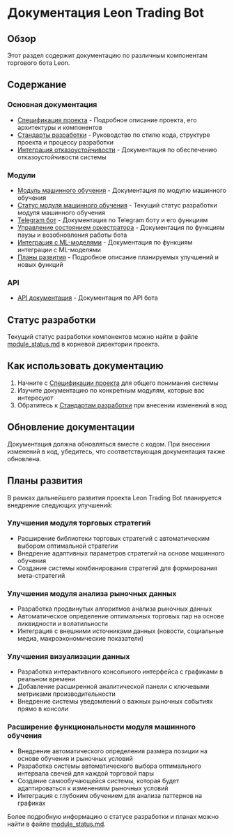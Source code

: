 # Документация Leon Trading Bot

## Обзор

Этот раздел содержит документацию по различным компонентам торгового бота Leon.

## Содержание

### Основная документация

- [Спецификация проекта](leon_project_specification.md) - Подробное описание проекта, его архитектуры и компонентов
- [Стандарты разработки](development_standards.md) - Руководство по стилю кода, структуре проекта и процессу разработки
- [Интеграция отказоустойчивости](resilience_integration.md) - Документация по обеспечению отказоустойчивости системы

### Модули

- [Модуль машинного обучения](ml_module_readme.md) - Документация по модулю машинного обучения
- [Статус модуля машинного обучения](ml_module_status.md) - Текущий статус разработки модуля машинного обучения
- [Telegram бот](telegram_bot.md) - Документация по Telegram боту и его функциям
- [Управление состоянием оркестратора](orchestrator_state_management.md) - Документация по функциям паузы и возобновления работы бота
- [Интеграция с ML-моделями](ml_integration.md) - Документация по функциям интеграции с ML-моделями
- [Планы развития](future_plans.md) - Подробное описание планируемых улучшений и новых функций

### API

- [API документация](api/README.md) - Документация по API бота

## Статус разработки

Текущий статус разработки компонентов можно найти в файле [module_status.md](../module_status.md) в корневой директории проекта.

## Как использовать документацию

1. Начните с [Спецификации проекта](leon_project_specification.md) для общего понимания системы
2. Изучите документацию по конкретным модулям, которые вас интересуют
3. Обратитесь к [Стандартам разработки](development_standards.md) при внесении изменений в код

## Обновление документации

Документация должна обновляться вместе с кодом. При внесении изменений в код, убедитесь, что соответствующая документация также обновлена. 

## Планы развития

В рамках дальнейшего развития проекта Leon Trading Bot планируется внедрение следующих улучшений:

### Улучшения модуля торговых стратегий
- Расширение библиотеки торговых стратегий с автоматическим выбором оптимальной стратегии
- Внедрение адаптивных параметров стратегий на основе машинного обучения
- Создание системы комбинирования стратегий для формирования мета-стратегий

### Улучшения модуля анализа рыночных данных
- Разработка продвинутых алгоритмов анализа рыночных данных
- Автоматическое определение оптимальных торговых пар на основе ликвидности и волатильности
- Интеграция с внешними источниками данных (новости, социальные медиа, макроэкономические показатели)

### Улучшения визуализации данных
- Разработка интерактивного консольного интерфейса с графиками в реальном времени
- Добавление расширенной аналитической панели с ключевыми метриками производительности
- Внедрение системы уведомлений о важных рыночных событиях прямо в консоли

### Расширение функциональности модуля машинного обучения
- Внедрение автоматического определения размера позиции на основе обучения и рыночных условий
- Разработка системы автоматического выбора оптимального интервала свечей для каждой торговой пары
- Создание самообучающейся системы, которая будет адаптироваться к изменениям рыночных условий
- Интеграция с глубоким обучением для анализа паттернов на графиках

Более подробную информацию о статусе разработки и планах можно найти в файле [module_status.md](../module_status.md). 